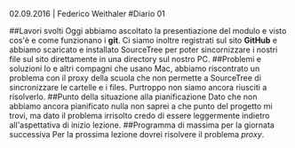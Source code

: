 02.09.2016 | Federico Weithaler 
#Diario 01


##Lavori svolti
Oggi abbiamo ascoltato la presentiazione del modulo e visto cos'è e come funzionano i **git**. 
Ci siamo inoltre registrati sul sito **GitHub** e abbiamo scaricato e installato SourceTree per poter sincornizzare i nostri file sul sito direttamente in una directory sul nostro PC.
##Problemi e soluzioni
Io e altri compagni che usano Mac, abbiamo riscontrato un problema con il proxy della scuola che non permette a SourceTree di sincronizzare le cartelle e i files. Purtroppo non siamo ancora riusciti a risolverlo.
##Punto della situazione alla pianificazione
Dato che non abbiamo ancora pianificato nulla non saprei a che punto del progetto mi trovi, ma dato il problema irrisolto credo di essere leggermente indietro all'aspettativa di inizio lezione.
##Programma di massima per la giornata successiva
Per la prossima lezione dovrei risolvere il problema *proxy*.